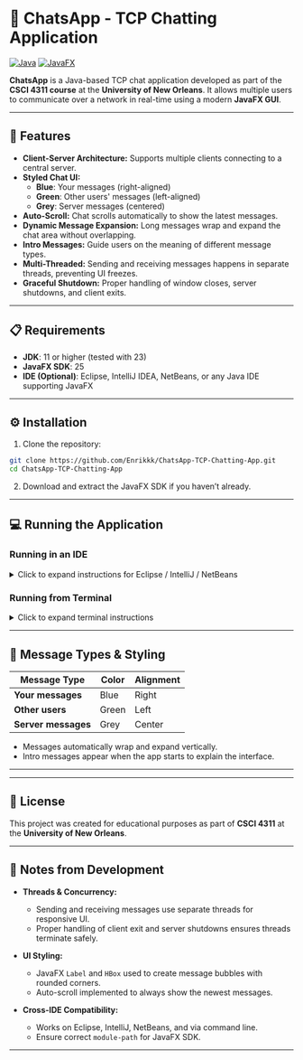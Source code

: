 
# 🎨 ChatsApp - TCP Chatting Application

[![Java](https://img.shields.io/badge/Java-17+-blue.svg)](https://www.oracle.com/java/technologies/javase-downloads.html)
[![JavaFX](https://img.shields.io/badge/JavaFX-25-blueviolet.svg)](https://openjfx.io/)

**ChatsApp** is a Java-based TCP chat application developed as part of the **CSCI 4311 course** at the **University of New Orleans**. It allows multiple users to communicate over a network in real-time using a modern **JavaFX GUI**.

---

## 🚀 Features

- **Client-Server Architecture:** Supports multiple clients connecting to a central server.
- **Styled Chat UI:**  
  - **Blue**: Your messages (right-aligned)  
  - **Green**: Other users' messages (left-aligned)  
  - **Grey**: Server messages (centered)
- **Auto-Scroll:** Chat scrolls automatically to show the latest messages.
- **Dynamic Message Expansion:** Long messages wrap and expand the chat area without overlapping.
- **Intro Messages:** Guide users on the meaning of different message types.
- **Multi-Threaded:** Sending and receiving messages happens in separate threads, preventing UI freezes.
- **Graceful Shutdown:** Proper handling of window closes, server shutdowns, and client exits.

---

## 📋 Requirements

- **JDK**: 11 or higher (tested with 23)  
- **JavaFX SDK**: 25  
- **IDE (Optional)**: Eclipse, IntelliJ IDEA, NetBeans, or any Java IDE supporting JavaFX  

---

## ⚙️ Installation

1. Clone the repository:

```bash
git clone https://github.com/Enrikkk/ChatsApp-TCP-Chatting-App.git
cd ChatsApp-TCP-Chatting-App
````

2. Download and extract the JavaFX SDK if you haven’t already.

---

## 💻 Running the Application

### Running in an IDE

<details>
<summary>Click to expand instructions for Eclipse / IntelliJ / NetBeans</summary>

1. Import the project into your IDE.
2. Set `application.Menu` as the **main class**.
3. Configure the **VM arguments** to include JavaFX:

```text
--module-path /path/to/javafx-sdk-25/lib --add-modules javafx.controls,javafx.fxml
```

4. Run the project. The chat UI should appear.

</details>

### Running from Terminal

<details>
<summary>Click to expand terminal instructions</summary>

1. Compile all Java files:

```bash
javac -d out --module-path /path/to/javafx-sdk-25/lib --add-modules javafx.controls,javafx.fxml $(find . -name "*.java")
```

2. Run the application:

```bash
java --module-path /path/to/javafx-sdk-25/lib --add-modules javafx.controls,javafx.fxml -cp out application.Menu
```

</details>

---

## 💬 Message Types & Styling

| Message Type        | Color | Alignment |
| ------------------- | ----- | --------- |
| **Your messages**   | Blue  | Right     |
| **Other users**     | Green | Left      |
| **Server messages** | Grey  | Center    |

* Messages automatically wrap and expand vertically.
* Intro messages appear when the app starts to explain the interface.

---


---

## 📜 License

This project was created for educational purposes as part of **CSCI 4311** at the **University of New Orleans**.

---

## 📝 Notes from Development

* **Threads & Concurrency:**

  * Sending and receiving messages use separate threads for responsive UI.
  * Proper handling of client exit and server shutdowns ensures threads terminate safely.

* **UI Styling:**

  * JavaFX `Label` and `HBox` used to create message bubbles with rounded corners.
  * Auto-scroll implemented to always show the newest messages.

* **Cross-IDE Compatibility:**

  * Works on Eclipse, IntelliJ, NetBeans, and via command line.
  * Ensure correct `module-path` for JavaFX SDK.

---

